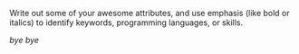Write out some of your awesome attributes, and use emphasis (like bold or italics) to identify keywords, programming languages, or skills. 

*bye bye*
